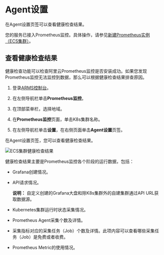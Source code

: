 # Agent设置

在Agent设置页签可以查看健康检查结果。

您的服务已接入Prometheus监控。具体操作，请参见[新建Prometheus实例（ECS集群）]()。

## 查看健康检查结果

健康检查功能可以检查阿里云Prometheus监控是否安装成功。如果您发现Prometheus监控无法监控到数据，那么可以根据健康检查结果排查原因。

1.  登录[ARMS控制台](https://arms.console.aliyun.com/#/home)。

2.  在左侧导航栏单击**Prometheus监控**。

3.  在顶部菜单栏，选择地域。

4.  在**Prometheus监控**页面，单击K8s集群名称。

5.  在左侧导航栏单击**设置**，在右侧页面单击**Agent设置**页签。


在Agent设置页签，您可以查看健康检查结果。

![ECS集群健康检查结果](https://static-aliyun-doc.oss-accelerate.aliyuncs.com/assets/img/zh-CN/9646416261/p293837.png)

健康检查结果主要是Prometheus监控各个阶段的运行数据，包括：

-   Grafana创建情况。
-   API请求情况。

    **说明：** 自定义创建的Grafana大盘和除K8s集群外的自建集群通过API URL获取数据源。

-   Kubernetes集群运行时状态采集情况。
-   Prometheus Agent采集个数及详情。
-   采集指标对应的采集任务（Job）个数及详情。此项内容可以查看哪些采集任务（Job）是免费或者收费。
-   Prometheus Metric的使用情况。


